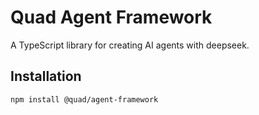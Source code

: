 # Quad Agent Framework

A TypeScript library for creating AI agents with deepseek.

## Installation

```bash
npm install @quad/agent-framework
```
